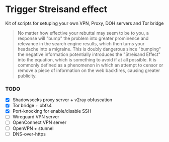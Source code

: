 # Trigger Streisand effect
Kit of scripts for setuping your own VPN, Proxy, DOH servers and Tor bridge

> No matter how effective your rebuttal may seem to be to you, a response will "bump" the problem into greater prominence and relevance in the search engine results, which then turns your headache into a migraine. This is doubly dangerous since "bumping" the negative information potentially introduces the "Streisand Effect" into the equation, which is something to avoid if at all possible. It is commonly defined as a phenomenon in which an attempt to censor or remove a piece of information on the web backfires, causing greater publicity.

### TODO
- [x] Shadowsocks proxy server + v2ray obfuscation 
- [x] Tor bridge + obfs4
- [x] Port-knocking for enable/disable SSH
- [ ] Wireguard VPN server
- [ ] OpenConnect VPN server
- [ ] OpenVPN + stunnel
- [ ] DNS-over-https

